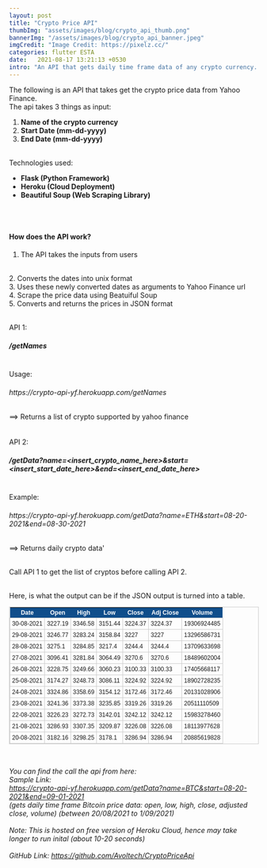```yaml
---
layout: post
title: "Crypto Price API"
thumbImg: "assets/images/blog/crypto_api_thumb.png"
bannerImg: "/assets/images/blog/crypto_api_banner.jpeg"
imgCredit: "Image Credit: https://pixelz.cc/"
categories: flutter ESTA
date:   2021-08-17 13:21:13 +0530
intro: "An API that gets daily time frame data of any crypto currency. It uses Yahoo Finance Website to scrape the values."
---
```


<p>
The following is an API that takes get the crypto price data from Yahoo Finance.
<br>
The api takes 3 things as input:
<ol>
    <li><b>Name of the crypto currency</b></li>
    <li><b>Start Date (mm-dd-yyyy)</b></li>
    <li><b>End Date (mm-dd-yyyy)</b></li>
</ol>
<br>
Technologies used:
<ul>
    <li><b>Flask (Python Framework)</b></li>
    <li><b>Heroku (Cloud Deployment)</b></li>
    <li><b>Beautiful Soup (Web Scraping Library)</b></li>
</ul>

<br>
<br>
<h4>How does the API work?</h4>

1. The API takes the inputs from users
<br>
2. Converts the dates into unix format
<br>
3. Uses these newly converted dates as arguments to Yahoo Finance url
<br>
4. Scrape the price data using Beatuiful Soup
<br>
5. Converts and returns the prices in JSON format
<br>
<br>

<p>
API 1:<h5><i>/getNames</i></h5><br>Usage: <h6>https://crypto-api-yf.herokuapp.com/getNames</h6>==> Returns a list of crypto supported by yahoo finance 
	<br><br><br>API 2: <h5><i>/getData?name=&lt;insert_crypto_name_here&gt;&start=&lt;insert_start_date_here&gt;&end=&lt;insert_end_date_here&gt;</i></h5><br>Example: <h6>https://crypto-api-yf.herokuapp.com/getData?name=ETH&start=08-20-2021&end=08-30-2021</h6>==> Returns daily crypto data'
</p>

<br>
Call API 1 to get the list of cryptos before calling API 2.
<br>
<br>
<p>
Here, is what the output can be if the JSON output is turned into a table.</p>

<style type="text/css">
	table.tableizer-table {
		font-size: 12px;
		border: 1px solid #CCC; 
		font-family: Arial, Helvetica, sans-serif;
	} 
	.tableizer-table td {
		padding: 4px;
		margin: 3px;
		border: 1px solid #CCC;
	}
	.tableizer-table th {
		background-color: #104E8B; 
		color: #FFF;
		font-weight: bold;
	}
</style>
<table class="tableizer-table">
<thead><tr class="tableizer-firstrow"><th>Date</th><th>Open</th><th>High</th><th>Low</th><th>Close</th><th>Adj Close</th><th>Volume</th></tr></thead><tbody>
 <tr><td>30-08-2021</td><td>3227.19</td><td>3346.58</td><td>3151.44</td><td>3224.37</td><td>3224.37</td><td>19306924485</td></tr>
 <tr><td>29-08-2021</td><td>3246.77</td><td>3283.24</td><td>3158.84</td><td>3227</td><td>3227</td><td>13296586731</td></tr>
 <tr><td>28-08-2021</td><td>3275.1</td><td>3284.85</td><td>3217.4</td><td>3244.4</td><td>3244.4</td><td>13709633698</td></tr>
 <tr><td>27-08-2021</td><td>3096.41</td><td>3281.84</td><td>3064.49</td><td>3270.6</td><td>3270.6</td><td>18489602004</td></tr>
 <tr><td>26-08-2021</td><td>3228.75</td><td>3249.66</td><td>3060.23</td><td>3100.33</td><td>3100.33</td><td>17405668117</td></tr>
 <tr><td>25-08-2021</td><td>3174.27</td><td>3248.73</td><td>3086.11</td><td>3224.92</td><td>3224.92</td><td>18902728235</td></tr>
 <tr><td>24-08-2021</td><td>3324.86</td><td>3358.69</td><td>3154.12</td><td>3172.46</td><td>3172.46</td><td>20131028906</td></tr>
 <tr><td>23-08-2021</td><td>3241.36</td><td>3373.38</td><td>3235.85</td><td>3319.26</td><td>3319.26</td><td>20511110509</td></tr>
 <tr><td>22-08-2021</td><td>3226.23</td><td>3272.73</td><td>3142.01</td><td>3242.12</td><td>3242.12</td><td>15983278460</td></tr>
 <tr><td>21-08-2021</td><td>3286.93</td><td>3307.35</td><td>3209.87</td><td>3226.08</td><td>3226.08</td><td>18113977628</td></tr>
 <tr><td>20-08-2021</td><td>3182.16</td><td>3298.25</td><td>3178.1</td><td>3286.94</td><td>3286.94</td><td>20885619828</td></tr>
</tbody></table>


<br>
<br>
<i>You can find the call the api from here: 
<br>
Sample Link:
<br>
<a href='https://crypto-api-yf.herokuapp.com/getData?name=BTC&start=08-20-2021&end=09-01-2021'>https://crypto-api-yf.herokuapp.com/getData?name=BTC&start=08-20-2021&end=09-01-2021</a>
<br>
(gets daily time frame Bitcoin price data: open, low, high, close, adjusted close, volume)
(between 20/08/2021 to 1/09/2021)
</i>
<br>
<br>
<i>Note: This is hosted on free version of Heroku Cloud, hence may take longer to run inital (about 10-20 seconds)</i>
<br>
<br>
<i>GitHub Link: <a href='https://github.com/Avoltech/CryptoPriceApi'>https://github.com/Avoltech/CryptoPriceApi</a></i>